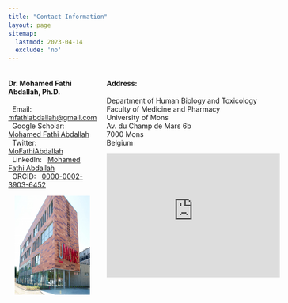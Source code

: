 ```yaml
---
title: "Contact Information"
layout: page
sitemap:
  lastmod: 2023-04-14
  exclude: 'no'
---
```


<div style="display: grid; grid-template-columns: 1fr 1fr; grid-gap: 20px;">

  <div>
    <h4>Dr. Mohamed Fathi Abdallah, Ph.D.</h4>
    <p>
      <i class="fas fa-envelope"></i> &nbsp; Email: &nbsp; <a href="mailto:mfathiabdallah@gmail.com" target="_blank">mfathiabdallah@gmail.com</a><br>
      <i class="fab fa-google"></i>   &nbsp; Google Scholar: &nbsp; <a href="https://scholar.google.com/citations?user=05FfukgAAAAJ&hl=en" target="_blank">Mohamed Fathi Abdallah</a><br>
      <i class="fab fa-twitter"></i>  &nbsp; Twitter: &nbsp; <a href="https://twitter.com/MoFathiAbdallah" target="_blank">MoFathiAbdallah</a><br>
      <i class="fab fa-linkedin"></i> &nbsp; LinkedIn: &nbsp; <a href="https://www.linkedin.com/in/mohamed-fathi-abdallah-66126a38/" target="_blank">Mohamed Fathi Abdallah</a><br>
      <i class="fab fa-orcid"></i>    &nbsp; ORCID: &nbsp; <a href="https://orcid.org/0000-0002-3903-6452" target="_blank">0000-0002-3903-6452</a><br>
    </p>
    <div style="text-align: center;">
      <img src="/images/Umons1.jpg" alt="Image" style="width: 85%; height: 200px;">
    </div>
  </div>

  <div>
    <h4>Address:</h4>
    <p>
      Department of Human Biology and Toxicology <br>
      Faculty of Medicine and Pharmacy <br>
      University of Mons <br>
      Av. du Champ de Mars 6b <br>
      7000 Mons <br>
      Belgium <br>
    </p>
    <div style="text-align: center;">
      <iframe src="https://www.google.com/maps/embed?pb=!1m14!1m8!1m3!1d1269.9160545924133!2d3.954174!3d50.462851!3m2!1i1024!2i768!4f13.1!3m3!1m2!1s0x47c2501e1a860137%3A0x8a6a62c2bc529f12!2sAv.%20du%20Champ%20de%20Mars%206b%2C%207000%20Mons%2C%20Belgium!5e0!3m2!1sen!2sus!4v1706097701120!5m2!1sen!2sus" width="350" height="250" style="border:0;" allowfullscreen="" loading="lazy" referrerpolicy="no-referrer-when-downgrade"></iframe>
    </div>
  </div>

</div>

<style>
    .a2a_kit {
        float: right; /* Float the div to the right */
        margin: 2px; /* Add some margin for spacing */
    }
</style>

<!-- AddToAny BEGIN -->
<div class="a2a_kit a2a_kit_size_32 a2a_default_style">
    <a class="a2a_dd" href="https://www.addtoany.com/share">
